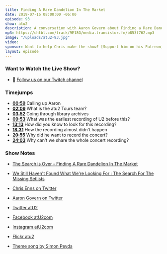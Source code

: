 ```yaml
---
title: Finding A Rare Dandelion In The Market
date: 2019-07-16 08:00:00 -06:00
episode: 93
show: atu2
description: A conversation with Aaron Govern about Finding a Rare Dandelion in the market.
mp3: https://chtbl.com/track/9E18G/media.transistor.fm/b853f762.mp3
image: "/uploads/atu2-93.jpg"
video: 
sponsor: Want to help Chris make the show? [Support him on his Patreon](https://www.patreon.com/ichris)
layout: episode
---
```


### Want to Watch the Live Show?

* 💙 [Follow us on our Twitch channel](http://goodstuff.fm/twitch/)

### Timejumps

* **[00:59](#t=00:59)** Calling up Aaron
* **[02:09](#t=02:09)** What is the atu2 Tours team?
* **[03:52](#t=03:52)** Going through library archives
* **[09:53](#t=09:53)** What was the earliest recording of U2 before this?
* **[13:13](#t=13:13)** How did you know to look for this recording?
* **[18:31](#t=18:31)** How the recording almost didn't happen
* **[20:55](#t=20:55)** Why did he want to record the concert?
* **[24:03](#t=24:03)** Why can't we share the whole concert recording?

### Show Notes

* [The Search is Over - Finding A Rare Dandelion In The Market](https://www.atu2.com/news/the-search-is-over-finding-a-rare-dandelion-in-the-market.html)
* [We Still Haven't Found What We're Looking For : The Search For The Missing Setlists](https://www.atu2.com/news/we-still-havent-found-what-were-looking-for-the-search-for-the-missing-setlists.html)

* [Chris Enns on Twitter](https://twitter.com/ichris)
* [Aaron Govern on Twitter](https://twitter.com/ivanobe)

* [Twitter atU2](https://twitter.com/atu2)
* [Facebook atU2com](https://www.facebook.com/atu2com)
* [Instagram atU2com](https://www.instagram.com/atu2com/)
* [Flickr atu2](https://www.flickr.com/photos/atu2com/)
* [Theme song by Simon Peyda](https://simonpeyda.wordpress.com/2016/04/06/how-to-dismantle-a-sirens-song-the-making-of-a-podcast-theme/)
